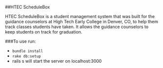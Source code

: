 ##HTEC ScheduleBox

HTEC ScheduleBox is a student management system that was built for the guidance counselors at High Tech Early College in Denver, CO, to help them track classes students have taken. It allows the guidance counselors to keep students on track for graduation.

###To use run:

* ```bundle install```
* ```rake db:setup```
* rails s will start the server on localhost:3000
